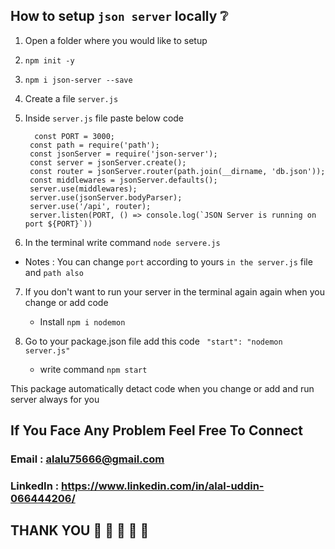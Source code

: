 ## How to setup `json server` locally ❔

1. Open a folder where you would like to setup
2. `npm init -y`
3. `npm i json-server --save`
4. Create a file `server.js`
5. Inside `server.js` file paste below code

         const PORT = 3000;
        const path = require('path');
        const jsonServer = require('json-server');
        const server = jsonServer.create();
        const router = jsonServer.router(path.join(__dirname, 'db.json'));
        const middlewares = jsonServer.defaults();
        server.use(middlewares);
        server.use(jsonServer.bodyParser);
        server.use('/api', router);
        server.listen(PORT, () => console.log(`JSON Server is running on port ${PORT}`))

6. In the terminal write command `node servere.js`

- Notes : You can change `port` according to yours `in the server.js` file and `path also`

7. If you don't want to run your server in the terminal again again when you change or add code 
   
     - Install `npm i nodemon`

8. Go to your package.json file add this code ` "start": "nodemon server.js"`    
     - write command `npm start` 

This package automatically detact code when you change or add and run server always for you

## If You Face Any Problem Feel Free To Connect 
### Email : alalu75666@gmail.com
### LinkedIn : https://www.linkedin.com/in/alal-uddin-066444206/

## THANK YOU 🤗 🤗 🤗 🤗 🤗
